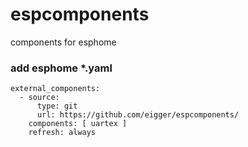 # espcomponents
components for esphome

### add esphome *.yaml
```
external_components:
  - source:
      type: git
      url: https://github.com/eigger/espcomponents/
    components: [ uartex ]
    refresh: always
```
